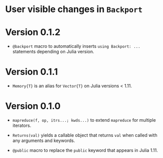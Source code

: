# User visible changes in `Backport`

# Version 0.1.2

- `@backport` macro to automatically inserts `using Backport: ...` statements depending
  on Julia version.

# Version 0.1.1

- `Memory{T}` is an alias for `Vector{T}` on Julia versions < 1.11.

# Version 0.1.0

- `mapreduce(f, op, itrs...; kwds...)` to extend `mapreduce` for multiple iterators.

- `Returns(val)` yields a callable object that returns `val` when called with any
  arguments and keywords.

- `@public` macro to replace the `public` keyword that appears in Julia 1.11.
